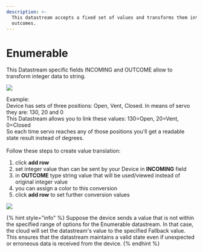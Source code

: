 ```yaml
---
description: >-
  This datastream accepts a fixed set of values and transforms them into desired
  outcomes.
---
```


# Enumerable

This Datastream specific fields INCOMING and OUTCOME allow to transform integer data to string.&#x20;

![](../../../.gitbook/assets/enum\_DS.PNG)

Example:\
Device has sets of three positions: Open, Vent, Closed. In means of servo they are: 130, 20 and 0 \
This Datastream allows you to link these values: 130=Open, 20=Vent, 0=Closed\
So each time servo reaches any of those positions you'll get a readable state result instead of degrees.\
\
Follow these steps to create value translation:

1. click **add row**
2. set integer value than can be sent by your Device in **INCOMING** field
3. in **OUTCOME** type string value that will be used/viewed instead of original integer value
4. you can assign a color to this conversion
5. click **add row** to set further conversion values

![](../../../.gitbook/assets/enum.gif)

{% hint style="info" %}
Suppose the device sends a value that is not within the specified range of options for the Enumerable datastream. In that case, the cloud will set the datastream's value to the specified Fallback value. This ensures that the datastream maintains a valid state even if unexpected or erroneous data is received from the device.
{% endhint %}
